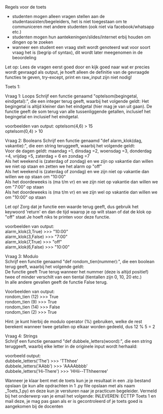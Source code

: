 Regels voor de toets
- studenten mogen alleen vragen stellen aan de studentassisten/begeleiders, het is niet toegestaan om te communiceren met andere studenten (ook niet via facebook/whatsapp etc.)
- studenten mogen hun aantekeningen/slides/internet erbij houden om dingen op te zoeken
- wanneer een student een vraag stelt wordt genoteerd wat voor soort vraag het is (begrip of syntax), dit wordt later meegenomen in de beoordeling

Let op: Lees de vragen eerst goed door en kijk goed naar wat er precies wordt gevraagd als output, je hoeft alleen de definitie van de gevraagde functies te geven, try-except, print en raw_input zijn niet nodig!

Toets 1:

Vraag 1: Loops
Schrijf een functie genaamd "optelsom(begingetal, eindgetal):", die een integer terug geeft, waarbij het volgende geldt:
Het begingetal is altijd kleiner dan het eindgetal (hier mag je van uit gaan).
De functie geeft de som terug van alle tussenliggende getallen, inclusief het begingetal en inclusief het eindgetal.

voorbeelden van output:
optelsom(4,6) > 15  
optelsom(0,4) > 10


Vraag 2: Booleans
Schrijf een functie genaamd "def alarm_klok(dag, vakantie):", die een string teruggeeft, waarbij het volgende geldt:  
Voor de dagen geldt: maandag =1, dinsdag =2, woensdag =3, donderdag =4, vrijdag =5, zaterdag = 6 en zondag =7  
Als het weekend is (zaterdag of zondag) en we zijn op vakantie dan willen we niet op staan en zetten we het alarm op "off"  
Als het weekend is (zaterdag of zondag) en we zijn niet op vakantie dan willen we op staan om "10:00"  
Als het doordeweeks is (ma t/m vr) en we zijn niet op vakantie dan willen we om "7:00" op staan  
Als het doordeweeks is (ma t/m vr) en we zijn wel op vakantie dan willen we om "10:00" op staan  

Let op! Zorg dat je functie een waarde terug geeft, dus gebruik het keywoord 'return' en dan de tijd waarop je op wilt staan of dat de klok op "off" staat
Je hoeft niks te printen voor deze functie.

voorbeelden van output:  
alarm_klok(3,True) >>> "10:00"  
alarm_klok(3,False) >>> "7:00"  
alarm_klok(7,True) >>> "off"  
alarm_klok(6,False) >>> "10:00"  

Vraag 3: Modulo  
Schrijf een functie genaamd "def rondom_tien(nummer):", die een boolean terug geeft, waarbij het volgende geldt:  
De functie geeft True terug wanneer het nummer (deze is altijd positief) twee of minder verschilt van een tiental (tientallen zijn 0, 10, 20 etc.)  
In alle andere gevallen geeft de functie False terug.  

Voorbeelden van output:  
rondom_tien (12) >>> True    
rondom_tien (9) >>> True    
rondom_tien (14) >>> False    
rondom_tien (2) >>> True    

Hint: je kunt hierbij de modulo operator (%) gebruiken, welke de rest berekent wanneer twee getallen op elkaar worden gedeeld, dus 12 % 5 = 2  

Vraag 4: Strings  
Schrijf een functie genaamd "def dubbele_letters(woord):", die een string teruggeeft, waarbij elke letter in de originele input wordt herhaald:  

voorbeeld output:  
dubbele_letters('The') >>> 'TThhee'    
dubbele_letters('AAbb') >>> 'AAAAbbbb'    
dubbele_letters('Hi-There') >>> 'HHii--TThheerree'    


Wanneer je klaar bent met de toets kun je je resultaat in een .zip bestand opslaan (je kun alle opdrachten in 1 .py file opslaan met als naam <Voornaam><Achternaam>_Toets_1.py) en deze kun je versturen naar je practicum begeleider. Vermeld bij het onderwerp van je email het volgende: INLEVEREN: ECTTP Toets 1 <Voornaam><Achternaam> en mail deze, je mag pas gaan als er is gecontroleerd of je toets goed is aangekomen bij de docenten
